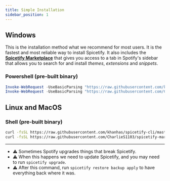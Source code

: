 ```yaml
---
title: Simple Installation
sidebar_position: 1
---
```


## Windows

This is the installation method what we recommend for most users. It is the fastest and most reliable way to install Spicetify. It also includes the [**Spicetify Marketplace**](https://github.com/CharlieS1103/spicetify-marketplace) that gives you access to a tab in Spotify's sidebar that allows you to search for and install _themes_, _extensions_ and _snippets_.

### Powershell (pre-built binary)

```powershell
Invoke-WebRequest -UseBasicParsing "https://raw.githubusercontent.com/khanhas/spicetify-cli/master/install.ps1" | Invoke-Expression
Invoke-WebRequest -UseBasicParsing "https://raw.githubusercontent.com/CharlieS1103/spicetify-marketplace/master/install.ps1" | Invoke-Expression
```

## Linux and MacOS

### Shell (pre-built binary)

```bash
curl -fsSL https://raw.githubusercontent.com/khanhas/spicetify-cli/master/install.sh | sh
curl -fsSL https://raw.githubusercontent.com/CharlieS1103/spicetify-marketplace/main/install.sh | sh
```

<hr/>

- ⚠️ Sometimes Spotify upgrades things that break Spicetify.<br/>
- ⚠️ When this happens we need to update Spicetify, and you may need to run `spicetify upgrade`.<br/>
- ⚠️ After this command, run `spicetify restore backup apply` to have everything back where it was.
